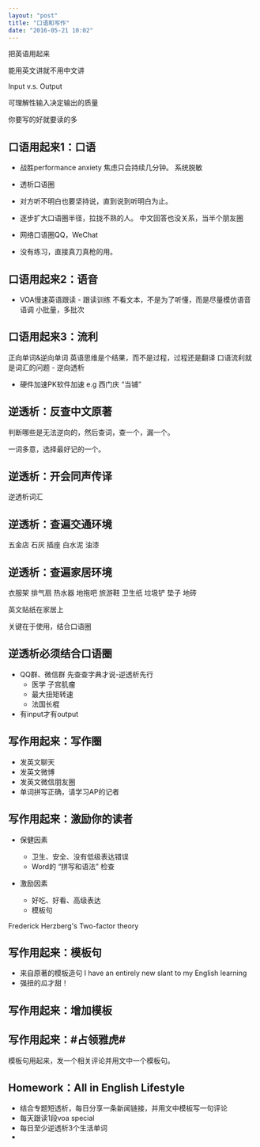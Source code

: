 ```yaml
---
layout: "post"
title: "口语和写作"
date: "2016-05-21 10:02"
---
```

把英语用起来

能用英文讲就不用中文讲

Input v.s. Output

可理解性输入决定输出的质量

你要写的好就要读的多


## 口语用起来1：口语
* 战胜performance anxiety
  焦虑只会持续几分钟。
  系统脱敏

* 透析口语圈
 * 对方听不明白也要坚持说，直到说到听明白为止。
 * 逐步扩大口语圈半径，拉拢不熟的人。
   中文回答也没关系，当半个朋友圈
 * 网络口语圈QQ，WeChat


* 没有练习，直接真刀真枪的用。

## 口语用起来2：语音
* VOA慢速英语跟读 - 跟读训练
  不看文本，不是为了听懂，而是尽量模仿语音语调
  小批量，多批次

## 口语用起来3：流利

正向单词&逆向单词
英语思维是个结果，而不是过程，过程还是翻译
口语流利就是词汇的问题 - 逆向透析
* 硬件加速PK软件加速
 e.g 西门庆 “当铺”

## 逆透析：反查中文原著

判断哪些是无法逆向的，然后查词，查一个，漏一个。

一词多意，选择最好记的一个。

## 逆透析：开会同声传译
逆透析词汇

## 逆透析：查遍交通环境
五金店
石灰
插座
白水泥
油漆

## 逆透析：查遍家居环境
衣服架
排气扇
热水器
地拖吧
旅游鞋
卫生纸
垃圾铲
垫子
地砖

英文贴纸在家居上

关键在于使用，结合口语圈

## 逆透析必须结合口语圈
* QQ群、微信群
  先查查字典才说-逆透析先行
  * 医学 子宫肌瘤
  * 最大扭矩转速
  * 法国长棍
* 有input才有output

## 写作用起来：写作圈
* 发英文聊天
* 发英文微博
* 发英文微信朋友圈
* 单词拼写正确，请学习AP的记者


## 写作用起来：激励你的读者
* 保健因素
  * 卫生、安全、没有低级表达错误
  * Word的 “拼写和语法” 检查

* 激励因素
  * 好吃、好看、高级表达
  * 模板句

Frederick Herzberg's
Two-factor theory

## 写作用起来：模板句
* 来自原著的模板造句
  I have an entirely new slant to my English learning
* 强扭的瓜才甜！

## 写作用起来：增加模板

## 写作用起来：#占领雅虎#
模板句用起来，发一个相关评论并用文中一个模板句。

## Homework：All in English Lifestyle
* 结合专题短透析，每日分享一条新闻链接，并用文中模板写一句评论
* 每天跟读1段voa special
* 每日至少逆透析3个生活单词
*
